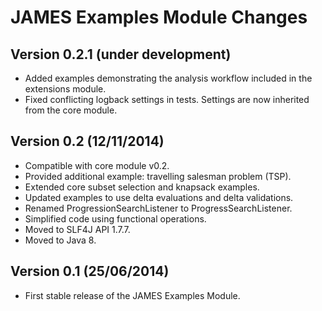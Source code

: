 JAMES Examples Module Changes
=============================

Version 0.2.1 (under development)
---------------------------------

 - Added examples demonstrating the analysis workflow included in the extensions module.
 - Fixed conflicting logback settings in tests. Settings are now inherited from the core module.

Version 0.2 (12/11/2014)
------------------------

 - Compatible with core module v0.2.
 - Provided additional example: travelling salesman problem (TSP).
 - Extended core subset selection and knapsack examples.
 - Updated examples to use delta evaluations and delta validations.
 - Renamed ProgressionSearchListener to ProgressSearchListener.
 - Simplified code using functional operations.
 - Moved to SLF4J API 1.7.7.
 - Moved to Java 8.
 
 
Version 0.1 (25/06/2014)
------------------------

 - First stable release of the JAMES Examples Module.